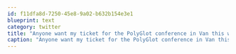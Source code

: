 ```yaml
---
id: f11dfa8d-7250-45e8-9a02-b632b154e3e1
blueprint: text
category: twitter
title: "Anyone want my ticket for the PolyGlot conference in Van this weekend? I can't make it."
caption: "Anyone want my ticket for the PolyGlot conference in Van this weekend? I can't make it."
---
```

